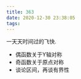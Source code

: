 ```yaml
---
title: 363
date: 2020-12-30 23:38:05
tags:
---
```


一天天时间过的飞快.

- 偶函数关于Y轴对称
- 奇函数关于原点对称
- 谈论区间，再谈有界性